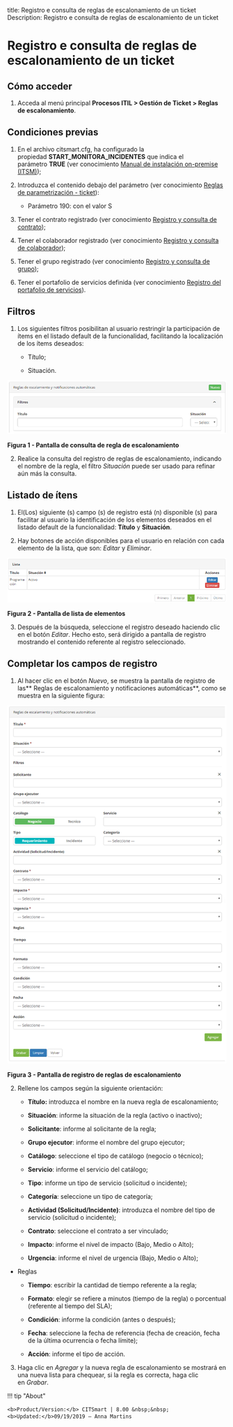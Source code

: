 title: Registro e consulta de reglas de escalonamiento de un ticket
Description: Registro e consulta de reglas de escalonamiento de un ticket

# Registro e consulta de reglas de escalonamiento de un ticket

Cómo acceder
------------

1.  Acceda al menú principal **Procesos ITIL > Gestión de Ticket > Reglas de
    escalonamiento**.

Condiciones previas
-------------------

1.  En el archivo citsmart.cfg, ha configurado la
    propiedad **START_MONITORA_INCIDENTES** que indica el
    parámetro **TRUE** (ver conocimiento [Manual de instalación on-premise
    (ITSM)][1]);

2.  Introduzca el contenido debajo del parámetro (ver conocimiento [Reglas de
    parametrización - ticket][2]):

      -   Parámetro 190: con el valor S

3.  Tener el contrato registrado (ver conocimiento [Registro y consulta de
    contrato][3]);

4.  Tener el colaborador registrado (ver conocimiento [Registro y consulta de
    colaborador][4]);

5.  Tener el grupo registrado (ver conocimiento [Registro y consulta de grupo][5]);

6.  Tener el portafolio de servicios definida (ver conocimiento [Registro del
    portafolio de servicios][6]).

Filtros
-------

1.  Los siguientes filtros posibilitan al usuario restringir la participación de
    ítems en el listado default de la funcionalidad, facilitando la localización
    de los ítems deseados:

      -   Título;

      -   Situación.

   ![escalonamento](images/escalation-rule1.png)
   
   **Figura 1 - Pantalla de consulta de regla de escalonamiento**

2.  Realice la consulta del registro de reglas de escalonamiento, indicando el
    nombre de la regla, el filtro *Situación* puede ser usado para refinar aún
    más la consulta.

Listado de ítens
----------------

1.  El(Los) siguiente (s) campo (s) de registro está (n) disponible (s) para
    facilitar al usuario la identificación de los elementos deseados en el
    listado default de la funcionalidad: **Título** y **Situación**.

2.  Hay botones de acción disponibles para el usuario en relación con cada
    elemento de la lista, que son: *Editar* y *Eliminar*.

   ![escalonamento](images/escalation-rule2.png)
   
   **Figura 2 - Pantalla de lista de elementos**

3.  Después de la búsqueda, seleccione el registro deseado haciendo clic en el
    botón *Editar*. Hecho esto, será dirigido a pantalla de registro mostrando
    el contenido referente al registro seleccionado.

Completar los campos de registro
--------------------------------

1.  Al hacer clic en el botón *Nuevo*, se muestra la pantalla de registro de
    las** Reglas de escalonamiento y notificaciones automáticas**, como se
    muestra en la siguiente figura:

   ![escalonamento](images/escalation-rule3.png)
   
   **Figura 3 - Pantalla de registro de reglas de escalonamiento**

2.  Rellene los campos según la siguiente orientación:

      -   **Título:** introduzca el nombre en la nueva regla de escalonamiento;

      -   **Situación**: informe la situación de la regla (activo o inactivo);

      -   **Solicitante**: informe al solicitante de la regla;

      -   **Grupo ejecutor**: informe el nombre del grupo ejecutor;

      -   **Catálogo**: seleccione el tipo de catálogo (negocio o técnico);

      -   **Servicio**: informe el servicio del catálogo;

      -   **Tipo**: informe un tipo de servicio (solicitud o incidente);

      -   **Categoría**: seleccione un tipo de categoría;

      -   **Actividad (Solicitud/Incidente)**: introduzca el nombre del tipo de
    servicio (solicitud o incidente);

      -   **Contrato**: seleccione el contrato a ser vinculado;

      -   **Impacto**: informe el nivel de impacto (Bajo, Medio o Alto);

      -   **Urgencia**: informe el nivel de urgencia (Bajo, Medio o Alto);

   -   Reglas

       -   **Tiempo**: escribir la cantidad de tiempo referente a la regla;

       -   **Formato**: elegir se refiere a minutos (tiempo de la regla) o porcentual (referente al tiempo del SLA);

       -   **Condición**: informe la condición (antes o después);

       -   **Fecha**: seleccione la fecha de referencia (fecha de creación, fecha de la  última ocurrencia o fecha límite);

       -   **Acción**: informe el tipo de acción.

3.  Haga clic en *Agregar* y la nueva regla de escalonamiento se mostrará en una
    nueva lista para chequear, si la regla es correcta, haga clic en *Grabar*.


[1]:/es-es/citsmart-platform-7/get-started/installation.html
[2]:/es-es/citsmart-platform-7/plataform-administration/parameters-list/parametrizaion-ticket.html
[3]:/es-es/citsmart-platform-7/additional-features/contract-management/use/register-contract.html
[4]:/es-es/citsmart-platform-7/initial-settings/access-settings/user/employee.html
[5]:/es-es/citsmart-platform-7/initial-settings/access-settings/user/group.html
[6]:/es-es/citsmart-platform-7/processes/portfolio-and-catalog/register.html



!!! tip "About"

    <b>Product/Version:</b> CITSmart | 8.00 &nbsp;&nbsp;
    <b>Updated:</b>09/19/2019 – Anna Martins
